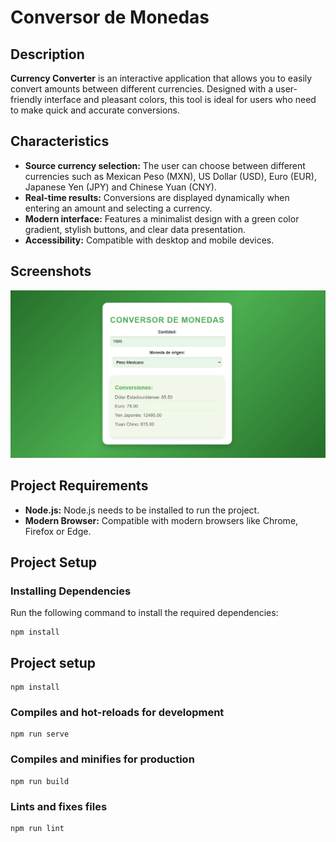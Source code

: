 # Conversor de Monedas

## Description

**Currency Converter** is an interactive application that allows you to easily convert amounts between different currencies. Designed with a user-friendly interface and pleasant colors, this tool is ideal for users who need to make quick and accurate conversions.

## Characteristics

- **Source currency selection:** The user can choose between different currencies such as Mexican Peso (MXN), US Dollar (USD), Euro (EUR), Japanese Yen (JPY) and Chinese Yuan (CNY).
- **Real-time results:** Conversions are displayed dynamically when entering an amount and selecting a currency.
- **Modern interface:** Features a minimalist design with a green color gradient, stylish buttons, and clear data presentation.
- **Accessibility:** Compatible with desktop and mobile devices.

## Screenshots

![APP](images/conversor.png)

## Project Requirements

- **Node.js:** Node.js needs to be installed to run the project.
- **Modern Browser:** Compatible with modern browsers like Chrome, Firefox or Edge.

## Project Setup

### Installing Dependencies

Run the following command to install the required dependencies:

```
npm install
```

## Project setup

```
npm install
```

### Compiles and hot-reloads for development

```
npm run serve
```

### Compiles and minifies for production

```
npm run build
```

### Lints and fixes files

```
npm run lint
```
